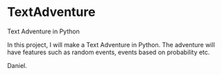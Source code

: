 # TextAdventure
Text Adventure in Python

In this project, I will make a Text Adventure in Python.
The adventure will have features such as random events, events based on probability etc.

Daniel.
